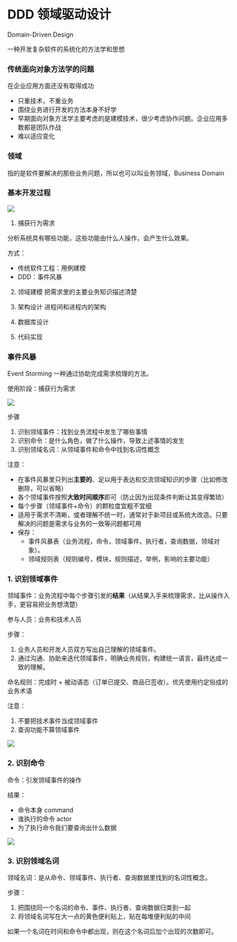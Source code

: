 # DDD 领域驱动设计

Domain-Driven Design

一种开发复杂软件的系统化的方法学和思想

### 传统面向对象方法学的问题

在企业应用方面还没有取得成功

* 只重技术，不重业务
* 围绕业务进行开发的方法本身不好学
* 早期面向对象方法学主要考虑的是建模技术，很少考虑协作问题。企业应用多数都是团队作战
* 难以适应变化

### 领域

指的是软件要解决的那些业务问题，所以也可以叫业务领域，Business Domain

### 基本开发过程

![](https://static001.geekbang.org/resource/image/3d/1e/3d591062766dede3e6039e1e0804261e.jpg?wh=2900x1314)

1. 捕获行为需求

分析系统具有哪些功能，这些功能由什么人操作，会产生什么效果。

方式：
* 传统软件工程：用例建模
* DDD：事件风暴

2. 领域建模
   把需求里的主要业务知识描述清楚

3. 架构设计
   进程间和进程内的架构

4. 数据库设计
5. 代码实现

### 事件风暴

Event Storming
一种通过协助完成需求梳理的方法。

使用阶段：捕获行为需求

![](https://static001.geekbang.org/resource/image/ea/1b/ea006b757ab0b2aeff0d888128f9d31b.jpg?wh=3101x1393)

步骤
1. 识别领域事件：找到业务流程中发生了哪些事情
2. 识别命令：是什么角色，做了什么操作，导致上述事情的发生
3. 识别领域名词：从领域事件和命令中找到名词性概念

注意：
* 在事件风暴里只列出**主要的**、足以用于表达和交流领域知识的步骤（比如修改删除，可以省略）
* 各个领域事件按照**大致时间顺序**即可（防止因为出现条件判断让其变得繁琐）
* 每个步骤（领域事件+命令）的颗粒度宜粗不宜细
* 适用于需求不清晰，或者理解不统一时，通常对于新项目或系统大改造。只要解决的问题是需求与业务的一致等问题都可用
* 保存：
  + 事件风暴表（业务流程，命令，领域事件。执行者，查询数据，领域对象）。
  + 领域规则表（规则编号，模块，规则描述，举例，影响的主要功能）

### 1. 识别领域事件

领域事件：业务流程中每个步骤引发的**结果**（从结果入手来梳理需求，比从操作入手，更容易把业务想清楚）

参与人员：业务和技术人员

步骤：
1. 业务人员和开发人员双方写出自己理解的领域事件。
2. 通过沟通、协助来迭代领域事件，明确业务规则，构建统一语言，最终达成一致的理解。

命名规则：完成时 + 被动语态（订单已提交、商品已签收）。优先使用约定俗成的业务术语

注意：
1. 不要把技术事件当成领域事件
2. 查询功能不算领域事件

![](https://static001.geekbang.org/resource/image/fe/2a/feb7e0e78ffc59c7fba013124b77632a.jpg?wh=3600x2179)

### 2. 识别命令

命令：引发领域事件的操作

结果：
* 命令本身 command
* 谁执行的命令 actor
* 为了执行命令我们要查询出什么数据

![](https://static001.geekbang.org/resource/image/8d/c8/8d2020e9710a44ff5b92b7cd272f72c8.jpg?wh=3733x1694)

### 3. 识别领域名词

领域名词：是从命令、领域事件、执行者、查询数据里找到的名词性概念。

步骤：
1. 把围绕同一个名词的命令、事件、执行者、查询数据归类到一起
2. 将领域名词写在大一点的黄色便利贴上，贴在每堆便利贴的中间

如果一个名词在时间和命令中都出现，则在这个名词后加个出现的次数即可。
